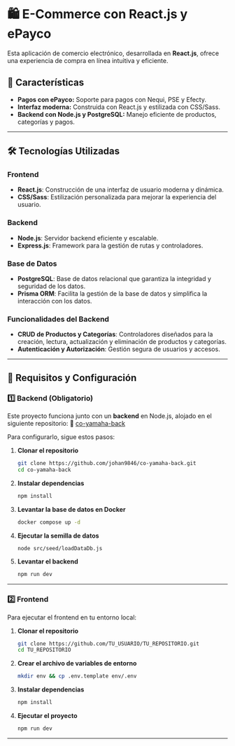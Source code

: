 # 🛍️ E-Commerce con React.js y ePayco

Esta aplicación de comercio electrónico, desarrollada en **React.js**, ofrece una experiencia de compra en línea intuitiva y eficiente.

## 🚀 Características

- **Pagos con ePayco:** Soporte para pagos con Nequi, PSE y Efecty.
- **Interfaz moderna:** Construida con React.js y estilizada con CSS/Sass.
- **Backend con Node.js y PostgreSQL:** Manejo eficiente de productos, categorías y pagos.

---

## 🛠️ Tecnologías Utilizadas  

### **Frontend**  
- **React.js**: Construcción de una interfaz de usuario moderna y dinámica.  
- **CSS/Sass**: Estilización personalizada para mejorar la experiencia del usuario.  

### **Backend**  
- **Node.js**: Servidor backend eficiente y escalable.  
- **Express.js**: Framework para la gestión de rutas y controladores.  

### **Base de Datos**  
- **PostgreSQL**: Base de datos relacional que garantiza la integridad y seguridad de los datos.  
- **Prisma ORM**: Facilita la gestión de la base de datos y simplifica la interacción con los datos.  

### **Funcionalidades del Backend**  
- **CRUD de Productos y Categorías**: Controladores diseñados para la creación, lectura, actualización y eliminación de productos y categorías.  
- **Autenticación y Autorización**: Gestión segura de usuarios y accesos.  

---

## 📌 Requisitos y Configuración

### **1️⃣ Backend (Obligatorio)**

Este proyecto funciona junto con un **backend** en Node.js, alojado en el siguiente repositorio:
🔗 [co-yamaha-back](https://github.com/johan9846/co-yamaha-back.git)

Para configurarlo, sigue estos pasos:

1. **Clonar el repositorio**

   ```bash
   git clone https://github.com/johan9846/co-yamaha-back.git
   cd co-yamaha-back
   ```

2. **Instalar dependencias**

   ```bash
   npm install
   ```

3. **Levantar la base de datos en Docker**

   ```bash
   docker compose up -d
   ```

4. **Ejecutar la semilla de datos**

   ```bash
   node src/seed/loadDataDb.js
   ```

5. **Levantar el backend**

   ```bash
   npm run dev
   ```

---

### **2️⃣ Frontend**

Para ejecutar el frontend en tu entorno local:

1. **Clonar el repositorio**

   ```bash
   git clone https://github.com/TU_USUARIO/TU_REPOSITORIO.git
   cd TU_REPOSITORIO
   ```

2. **Crear el archivo de variables de entorno**

   ```bash
   mkdir env && cp .env.template env/.env
   ```

3. **Instalar dependencias**

   ```bash
   npm install
   ```

4. **Ejecutar el proyecto**

   ```bash
   npm run dev
   ```

---






